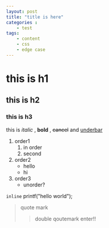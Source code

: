 ```yaml
---
layout: post
title: "title is here"
categories :
	- test
tags:
	- content
	- css
	- edge case
---
```

# this is h1
## this is h2
### this is h3


this is *italic* , **bold** , ~~cancel~~ and <u> underbar </u>

1. order1
	1. in order
	2. second
2. order2
	- hello
	- hi
3. order3
 	+ unorder?

`inline` printf("hello world");


> quote mark
>> double qoutemark
  enter!!
